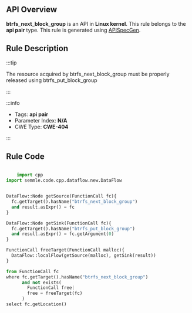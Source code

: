 ---
---


## API Overview
**btrfs_next_block_group** is an API in **Linux kernel**. This rule belongs to the **api pair** type. This rule is generated using [APISpecGen](../../tools/APISpecGen).
## Rule Description

:::tip

The resource acquired by btrfs_next_block_group must be properly released using btrfs_put_block_group

:::

:::info

- Tags: **api pair**
- Parameter Index: **N/A**
- CWE Type: **CWE-404**

:::

## Rule Code
```python

    import cpp
import semmle.code.cpp.dataflow.new.DataFlow


DataFlow::Node getSource(FunctionCall fc){
  fc.getTarget().hasName("btrfs_next_block_group")
  and result.asExpr() = fc
}

DataFlow::Node getSink(FunctionCall fc){
  fc.getTarget().hasName("btrfs_put_block_group")
  and result.asExpr() = fc.getArgument(0)
}

FunctionCall freeTarget(FunctionCall malloc){
  DataFlow::localFlow(getSource(malloc), getSink(result))
}

from FunctionCall fc
where fc.getTarget().hasName("btrfs_next_block_group")
      and not exists(
        FunctionCall free| 
        free = freeTarget(fc)
      )
select fc.getLocation()

    
```